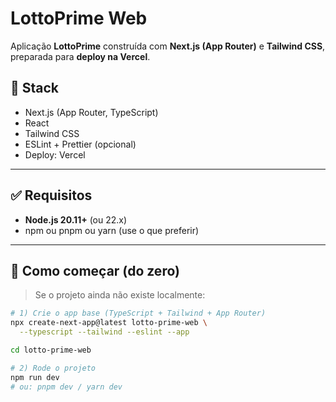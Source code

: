 # LottoPrime Web

Aplicação **LottoPrime** construída com **Next.js (App Router)** e **Tailwind CSS**, preparada para **deploy na Vercel**.

## 🚀 Stack
- Next.js (App Router, TypeScript)
- React
- Tailwind CSS
- ESLint + Prettier (opcional)
- Deploy: Vercel

---

## ✅ Requisitos
- **Node.js 20.11+** (ou 22.x)
- npm ou pnpm ou yarn (use o que preferir)

---

## 🧭 Como começar (do zero)

> Se o projeto ainda não existe localmente:

```bash
# 1) Crie o app base (TypeScript + Tailwind + App Router)
npx create-next-app@latest lotto-prime-web \
  --typescript --tailwind --eslint --app

cd lotto-prime-web

# 2) Rode o projeto
npm run dev
# ou: pnpm dev / yarn dev
